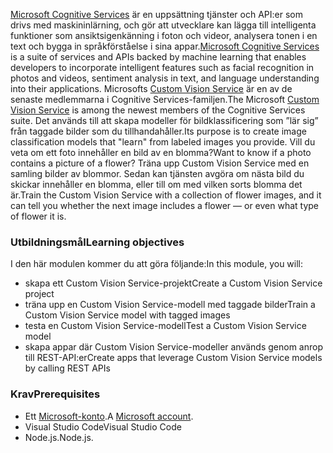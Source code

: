 <span data-ttu-id="dccfa-101">[Microsoft Cognitive Services](https://azure.microsoft.com/services/cognitive-services/ "Microsoft Cognitive Services") är en uppsättning tjänster och API:er som drivs med maskininlärning, och gör att utvecklare kan lägga till intelligenta funktioner som ansiktsigenkänning i foton och videor, analysera tonen i en text och bygga in språkförståelse i sina appar.</span><span class="sxs-lookup"><span data-stu-id="dccfa-101">[Microsoft Cognitive Services](https://azure.microsoft.com/services/cognitive-services/ "Microsoft Cognitive Services") is a suite of services and APIs backed by machine learning that enables developers to incorporate intelligent features such as facial recognition in photos and videos, sentiment analysis in text, and language understanding into their applications.</span></span> <span data-ttu-id="dccfa-102">Microsofts [Custom Vision Service](https://azure.microsoft.com/services/cognitive-services/custom-vision-service/) är en av de senaste medlemmarna i Cognitive Services-familjen.</span><span class="sxs-lookup"><span data-stu-id="dccfa-102">The Microsoft [Custom Vision Service](https://azure.microsoft.com/services/cognitive-services/custom-vision-service/) is among the newest members of the Cognitive Services suite.</span></span> <span data-ttu-id="dccfa-103">Det används till att skapa modeller för bildklassificering som ”lär sig” från taggade bilder som du tillhandahåller.</span><span class="sxs-lookup"><span data-stu-id="dccfa-103">Its purpose is to create image classification models that "learn" from labeled images you provide.</span></span> <span data-ttu-id="dccfa-104">Vill du veta om ett foto innehåller en bild av en blomma?</span><span class="sxs-lookup"><span data-stu-id="dccfa-104">Want to know if a photo contains a picture of a flower?</span></span> <span data-ttu-id="dccfa-105">Träna upp Custom Vision Service med en samling bilder av blommor. Sedan kan tjänsten avgöra om nästa bild du skickar innehåller en blomma, eller till om med vilken sorts blomma det är.</span><span class="sxs-lookup"><span data-stu-id="dccfa-105">Train the Custom Vision Service with a collection of flower images, and it can tell you whether the next image includes a flower — or even what type of flower it is.</span></span>

### <a name="learning-objectives"></a><span data-ttu-id="dccfa-106">Utbildningsmål</span><span class="sxs-lookup"><span data-stu-id="dccfa-106">Learning objectives</span></span>

<span data-ttu-id="dccfa-107">I den här modulen kommer du att göra följande:</span><span class="sxs-lookup"><span data-stu-id="dccfa-107">In this module, you will:</span></span>

- <span data-ttu-id="dccfa-108">skapa ett Custom Vision Service-projekt</span><span class="sxs-lookup"><span data-stu-id="dccfa-108">Create a Custom Vision Service project</span></span>
- <span data-ttu-id="dccfa-109">träna upp en Custom Vision Service-modell med taggade bilder</span><span class="sxs-lookup"><span data-stu-id="dccfa-109">Train a Custom Vision Service model with tagged images</span></span>
- <span data-ttu-id="dccfa-110">testa en Custom Vision Service-modell</span><span class="sxs-lookup"><span data-stu-id="dccfa-110">Test a Custom Vision Service model</span></span>
- <span data-ttu-id="dccfa-111">skapa appar där Custom Vision Service-modeller används genom anrop till REST-API:er</span><span class="sxs-lookup"><span data-stu-id="dccfa-111">Create apps that leverage Custom Vision Service models by calling REST APIs</span></span>

### <a name="prerequisites"></a><span data-ttu-id="dccfa-112">Krav</span><span class="sxs-lookup"><span data-stu-id="dccfa-112">Prerequisites</span></span>  

<!---TODO: Need links here and better verbiage; is Microsoft account needed?--->

- <span data-ttu-id="dccfa-113">Ett [Microsoft-konto](https://account.microsoft.com/account).</span><span class="sxs-lookup"><span data-stu-id="dccfa-113">A [Microsoft account](https://account.microsoft.com/account).</span></span>
- <span data-ttu-id="dccfa-114">Visual Studio Code</span><span class="sxs-lookup"><span data-stu-id="dccfa-114">Visual Studio Code</span></span>
- <span data-ttu-id="dccfa-115">Node.js.</span><span class="sxs-lookup"><span data-stu-id="dccfa-115">Node.js.</span></span>